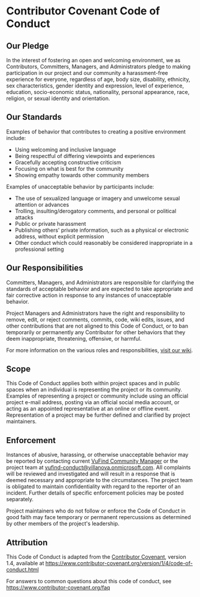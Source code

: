 # Contributor Covenant Code of Conduct

## Our Pledge

In the interest of fostering an open and welcoming environment, we as
Contributors, Committers, Managers, and Administrators pledge to making participation in our project and
our community a harassment-free experience for everyone, regardless of age, body
size, disability, ethnicity, sex characteristics, gender identity and expression,
level of experience, education, socio-economic status, nationality, personal
appearance, race, religion, or sexual identity and orientation.

## Our Standards

Examples of behavior that contributes to creating a positive environment
include:

* Using welcoming and inclusive language
* Being respectful of differing viewpoints and experiences
* Gracefully accepting constructive criticism
* Focusing on what is best for the community
* Showing empathy towards other community members

Examples of unacceptable behavior by participants include:

* The use of sexualized language or imagery and unwelcome sexual attention or
 advances
* Trolling, insulting/derogatory comments, and personal or political attacks
* Public or private harassment
* Publishing others' private information, such as a physical or electronic
 address, without explicit permission
* Other conduct which could reasonably be considered inappropriate in a
 professional setting

## Our Responsibilities

Committers, Managers, and Administrators are responsible for clarifying the standards of acceptable
behavior and are expected to take appropriate and fair corrective action in
response to any instances of unacceptable behavior.

Project Managers and Administrators have the right and responsibility to remove, edit, or
reject comments, commits, code, wiki edits, issues, and other contributions
that are not aligned to this Code of Conduct, or to ban temporarily or
permanently any Contributor for other behaviors that they deem inappropriate,
threatening, offensive, or harmful.

For more information on the various roles and responsibilities, [visit our wiki](https://vufind.org/wiki/community:roles_and_responsibilities).

## Scope

This Code of Conduct applies both within project spaces and in public spaces
when an individual is representing the project or its community. Examples of
representing a project or community include using an official project e-mail
address, posting via an official social media account, or acting as an appointed
representative at an online or offline event. Representation of a project may be
further defined and clarified by project maintainers.

## Enforcement

Instances of abusive, harassing, or otherwise unacceptable behavior may be
reported by contacting current [VuFind Community Manager](https://vufind.org/wiki/community:roles_and_responsibilities#critical_administrative_roles) or the project team at vufind-conduct@villanova.onmicrosoft.com.
All complaints will be reviewed and investigated and will result in a response that
is deemed necessary and appropriate to the circumstances. The project team is
obligated to maintain confidentiality with regard to the reporter of an incident.
Further details of specific enforcement policies may be posted separately.

Project maintainers who do not follow or enforce the Code of Conduct in good
faith may face temporary or permanent repercussions as determined by other
members of the project's leadership.

## Attribution

This Code of Conduct is adapted from the [Contributor Covenant][homepage], version 1.4,
available at https://www.contributor-covenant.org/version/1/4/code-of-conduct.html

[homepage]: https://www.contributor-covenant.org

For answers to common questions about this code of conduct, see
https://www.contributor-covenant.org/faq
